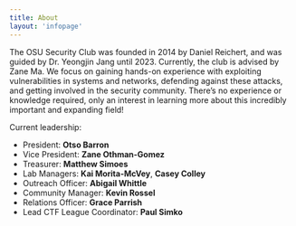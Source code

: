 ```yaml
---
title: About
layout: 'infopage'
---
```


The OSU Security Club was founded in 2014 by Daniel Reichert, and was guided by Dr. Yeongjin Jang until 2023. Currently, the club is advised by Zane Ma. We focus on gaining hands-on experience with exploiting vulnerabilities in systems and networks, defending against these attacks, and getting involved in the security community. There’s no experience or knowledge required, only an interest in learning more about this incredibly important and expanding field!

Current leadership:

- President: **Otso Barron**
- Vice President: **Zane Othman-Gomez**
- Treasurer: **Matthew Simoes**
- Lab Managers: **Kai Morita-McVey**, **Casey Colley**
- Outreach Officer: **Abigail Whittle**
- Community Manager: **Kevin Rossel**
- Relations Officer: **Grace Parrish**
- Lead CTF League Coordinator: **Paul Simko**
